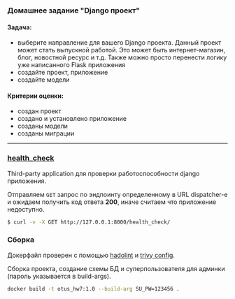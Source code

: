### Домашнее задание "Django проект"
#### Задача:
- выберите направление для вашего Django проекта. 
  Данный проект может стать выпускной работой. 
  Это может быть интернет-магазин, блог, новостной ресурс и т.д. 
  Также можно просто перенести логику уже написанного Flask приложения
- создайте проект, приложение
- создайте модели
#### Критерии оценки:
- создан проект
- создано и установлено приложение
- созданы модели
- созданы миграции
---
### [health_check](https://github.com/KristianOellegaard/django-health-check)
Third-party application для проверки работоспособности django приложения.

Отправляем `GET` запрос по эндпоинту определенному в URL dispatcher-е и ожидаем получить код ответа **200**, иначе считаем что приложение недоступно.
```bash
$ curl -v -X GET http://127.0.0.1:8000/health_check/
```
### Сборка
Докерфайл проверен с помощью [hadolint](https://hadolint.github.io/hadolint/) и [trivy config](https://aquasecurity.github.io/trivy/v0.17.0/).

Сборка проекта, создание схемы БД и суперпользователя для админки (пароль указывается в build-args).
```bash
docker build -t otus_hw7:1.0 --build-arg SU_PW=123456 .
```
